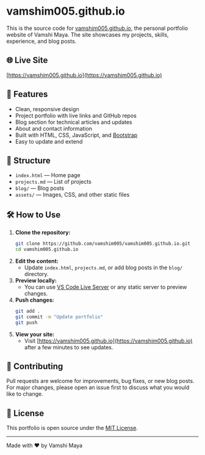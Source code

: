 # vamshim005.github.io

This is the source code for [vamshim005.github.io](https://vamshim005.github.io), the personal portfolio website of Vamshi Maya. The site showcases my projects, skills, experience, and blog posts.

## 🌐 Live Site
[https://vamshim005.github.io](https://vamshim005.github.io)

## 🚀 Features
- Clean, responsive design
- Project portfolio with live links and GitHub repos
- Blog section for technical articles and updates
- About and contact information
- Built with HTML, CSS, JavaScript, and [Bootstrap](https://getbootstrap.com/)
- Easy to update and extend

## 📁 Structure
- `index.html` — Home page
- `projects.md` — List of projects
- `blog/` — Blog posts
- `assets/` — Images, CSS, and other static files

## 🛠️ How to Use
1. **Clone the repository:**
   ```bash
   git clone https://github.com/vamshim005/vamshim005.github.io.git
   cd vamshim005.github.io
   ```
2. **Edit the content:**
   - Update `index.html`, `projects.md`, or add blog posts in the `blog/` directory.
3. **Preview locally:**
   - You can use [VS Code Live Server](https://marketplace.visualstudio.com/items?itemName=ritwickdey.LiveServer) or any static server to preview changes.
4. **Push changes:**
   ```bash
   git add .
   git commit -m "Update portfolio"
   git push
   ```
5. **View your site:**
   - Visit [https://vamshim005.github.io](https://vamshim005.github.io) after a few minutes to see updates.

## 🤝 Contributing
Pull requests are welcome for improvements, bug fixes, or new blog posts. For major changes, please open an issue first to discuss what you would like to change.

## 📄 License
This portfolio is open source under the [MIT License](LICENSE).

---

Made with ❤️ by Vamshi Maya
